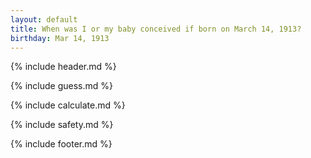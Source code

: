 ```yaml
---
layout: default
title: When was I or my baby conceived if born on March 14, 1913?
birthday: Mar 14, 1913
---
```


{% include header.md %}

{% include guess.md %}

{% include calculate.md %}

{% include safety.md %}

{% include footer.md %}



